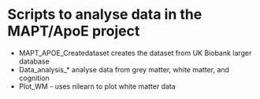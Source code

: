 # Scripts to analyse data in the MAPT/ApoE project
- MAPT_APOE_Createdataset creates the dataset from UK Biobank larger database
- Data_analysis_* analyse data from grey matter, white matter, and cognition
- Plot_WM - uses nilearn to plot white matter data
